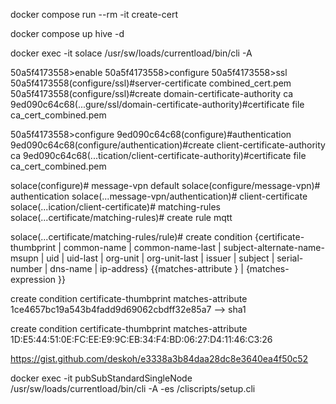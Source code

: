 docker compose run --rm -it create-cert

docker compose up hive -d

docker exec -it solace /usr/sw/loads/currentload/bin/cli -A

50a5f4173558>enable
50a5f4173558>configure
50a5f4173558>ssl
50a5f4173558(configure/ssl)#server-certificate combined_cert.pem
50a5f4173558(configure/ssl)#create domain-certificate-authority ca
9ed090c64c68(...gure/ssl/domain-certificate-authority)#certificate file ca_cert_combined.pem

50a5f4173558>configure
9ed090c64c68(configure)#authentication
9ed090c64c68(configure/authentication)#create client-certificate-authority ca
9ed090c64c68(...tication/client-certificate-authority)#certificate file ca_cert_combined.pem


solace(configure)# message-vpn default
solace(configure/message-vpn)# authentication
solace(...message-vpn/authentication)# client-certificate
solace(...ication/client-certificate)# matching-rules
solace(...certificate/matching-rules)# create rule mqtt

solace(...certificate/matching-rules/rule)# create condition {certificate-thumbprint | common-name | common-name-last | subject-alternate-name-msupn | uid | uid-last | org-unit | org-unit-last | issuer | subject | serial-number | dns-name | ip-address} {{matches-attribute <attribute>} | {matches-expression <expression>}}

create condition certificate-thumbprint matches-attribute 1ce4657bc19a543b4fadd9d69062cbdff32e85a7 --> sha1

create condition certificate-thumbprint matches-attribute 1D:E5:44:51:0E:FC:EE:E9:9C:EB:34:F4:BD:06:27:D4:11:46:C3:26 

https://gist.github.com/deskoh/e3338a3b84daa28dc8e3640ea4f50c52

docker exec -it pubSubStandardSingleNode /usr/sw/loads/currentload/bin/cli -A -es /cliscripts/setup.cli

